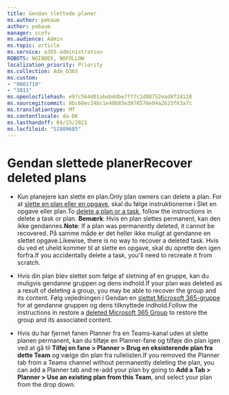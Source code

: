 ```yaml
---
title: Gendan slettede planer
ms.author: pebaum
author: pebaum
manager: scotv
ms.audience: Admin
ms.topic: article
ms.service: o365-administration
ROBOTS: NOINDEX, NOFOLLOW
localization_priority: Priority
ms.collection: Adm_O365
ms.custom:
- "9001718"
- "3811"
ms.openlocfilehash: e97c564d01abeb4dbe7ff7c1d88752ead8f24128
ms.sourcegitcommit: 8bc60ec34bc1e40685e3976576e04a2623f63a7c
ms.translationtype: MT
ms.contentlocale: da-DK
ms.lasthandoff: 04/15/2021
ms.locfileid: "51809685"
---
```

# <a name="recover-deleted-plans"></a><span data-ttu-id="2fc00-102">Gendan slettede planer</span><span class="sxs-lookup"><span data-stu-id="2fc00-102">Recover deleted plans</span></span>

- <span data-ttu-id="2fc00-103">Kun planejere kan slette en plan.</span><span class="sxs-lookup"><span data-stu-id="2fc00-103">Only plan owners can delete a plan.</span></span> <span data-ttu-id="2fc00-104">For at [slette en plan eller en opgave](https://support.microsoft.com/office/39e10e78-13f0-446d-94cd-9e562648497a.), skal du følge instruktionerne i Slet en opgave eller plan.</span><span class="sxs-lookup"><span data-stu-id="2fc00-104">To [delete a plan or a task](https://support.microsoft.com/office/39e10e78-13f0-446d-94cd-9e562648497a.), follow the instructions in delete a task or plan.</span></span>  <span data-ttu-id="2fc00-105">**Bemærk**: Hvis en plan slettes permanent, kan den ikke gendannes.</span><span class="sxs-lookup"><span data-stu-id="2fc00-105">**Note**: If a plan was permanently deleted, it cannot be recovered.</span></span> <span data-ttu-id="2fc00-106">På samme måde er det heller ikke muligt at gendanne en slettet opgave.</span><span class="sxs-lookup"><span data-stu-id="2fc00-106">Likewise, there is no way to recover a deleted task.</span></span> <span data-ttu-id="2fc00-107">Hvis du ved et uheld kommer til at slette en opgave, skal du oprette den igen forfra.</span><span class="sxs-lookup"><span data-stu-id="2fc00-107">If you accidentally delete a task, you'll need to recreate it from scratch.</span></span>

- <span data-ttu-id="2fc00-108">Hvis din plan blev slettet som følge af sletning af en gruppe, kan du muligvis gendanne gruppen og dens indhold.</span><span class="sxs-lookup"><span data-stu-id="2fc00-108">If your plan was deleted as a result of deleting a group, you may be able to recover the group and its content.</span></span> <span data-ttu-id="2fc00-109">Følg vejledningen i Gendan en [slettet Microsoft 365-gruppe](https://docs.microsoft.com/microsoft-365/admin/create-groups/restore-deleted-group?view=o365-worldwide) for at gendanne gruppen og dens tilknyttede indhold.</span><span class="sxs-lookup"><span data-stu-id="2fc00-109">Follow the instructions in restore a [deleted Microsoft 365 Group](https://docs.microsoft.com/microsoft-365/admin/create-groups/restore-deleted-group?view=o365-worldwide) to restore the group and its associated content.</span></span>

- <span data-ttu-id="2fc00-110">Hvis du har fjernet fanen Planner fra en Teams-kanal uden at slette planen permanent, kan du tilføje en Planner-fane og tilføje din plan igen ved at gå til **Tilføj en fane > Planner > Brug en eksisterende plan fra dette Team** og vælge din plan fra rullelisten.</span><span class="sxs-lookup"><span data-stu-id="2fc00-110">If you removed the Planner tab from a Teams channel without permanently deleting the plan, you can add a Planner tab and re-add your plan by going to **Add a Tab > Planner > Use an existing plan from this Team**, and select your plan from the drop down.</span></span>
